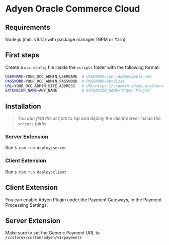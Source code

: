 # Adyen Oracle Commerce Cloud
## Requirements
Node.js (min. v8.1.1) with package manager (NPM or Yarn)
## First steps
Create a `occ.config` file inside the `scripts` folder with the following format:
```bash
USERNAME=YOUR_OCC_ADMIN_USERNAME  # USERNAME=john.doe@example.com
PASSWORD=YOUR_OCC_ADMIN_PASSWORD  # PASSWORD=abcd1234
URL=YOUR_OCC_ADMIN_SITE_ADDRESS   # URL=https://ccadmin-abcde.oracleoutsourcing.com
EXTENSION_NAME=ANY_NAME           # EXTENSION_NAME="Adyen Plugin"
```
## Installation
> _You can find the scripts to zip and deploy the client/server inside the `scripts` folder_
### Server Extension
Run `$ npm run deploy:server`  
### Client Extension
Run `$ npm run deploy:client`


## Client Extension
 You can enable Adyen Plugin under the Payment Gateways, in the Payment Processing Settings.
## Server Extension
 Make sure to set the Generic Payment URL to `/ccstorex/custom/adyen/v1/payments`
